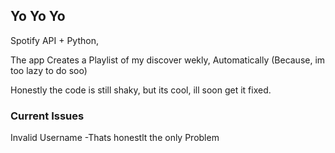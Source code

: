## Yo Yo Yo

Spotify API + Python,

The app Creates a Playlist of my discover wekly, Automatically (Because, im too lazy to do soo)

Honestly the code is still shaky,
but its cool, ill soon get it fixed.

### Current Issues

Invalid Username 
-Thats honestlt the only Problem